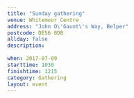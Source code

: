 ```yaml
---
title: "Sunday gathering"
venue: Whitemoor Centre
address: "John O\'Gaunt\'s Way, Belper"
postcode: DE56 0DB
allday: false
description: 
  
when: 2017-07-09
starttime: 1030
finishtime: 1215
category: Gathering
layout: event
---
```

